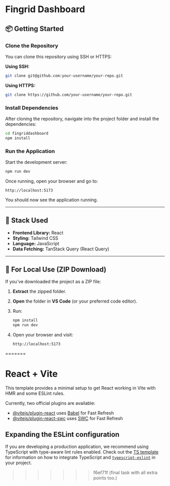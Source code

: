 # Fingrid Dashboard

## 📦 Getting Started

### Clone the Repository

You can clone this repository using SSH or HTTPS:

**Using SSH:**
```bash
git clone git@github.com:your-username/your-repo.git
````

**Using HTTPS:**

```bash
git clone https://github.com/your-username/your-repo.git
```

### Install Dependencies

After cloning the repository, navigate into the project folder and install the dependencies:

```bash
cd fingriddashboard
npm install
```

### Run the Application

Start the development server:

```bash
npm run dev
```

Once running, open your browser and go to:

```
http://localhost:5173
```

You should now see the application running.

---

## 🧰 Stack Used

* **Frontend Library:** React
* **Styling:** Tailwind CSS
* **Language:** JavaScript
* **Data Fetching:** TanStack Query (React Query)

---

## 📂 For Local Use (ZIP Download)

If you've downloaded the project as a ZIP file:

1. **Extract** the zipped folder.

2. **Open** the folder in **VS Code** (or your preferred code editor).

3. Run:

   ```bash
   npm install
   npm run dev
   ```

4. Open your browser and visit:

   ```
   http://localhost:5173
   ```
=======
# React + Vite

This template provides a minimal setup to get React working in Vite with HMR and some ESLint rules.

Currently, two official plugins are available:

- [@vitejs/plugin-react](https://github.com/vitejs/vite-plugin-react/blob/main/packages/plugin-react) uses [Babel](https://babeljs.io/) for Fast Refresh
- [@vitejs/plugin-react-swc](https://github.com/vitejs/vite-plugin-react/blob/main/packages/plugin-react-swc) uses [SWC](https://swc.rs/) for Fast Refresh

## Expanding the ESLint configuration

If you are developing a production application, we recommend using TypeScript with type-aware lint rules enabled. Check out the [TS template](https://github.com/vitejs/vite/tree/main/packages/create-vite/template-react-ts) for information on how to integrate TypeScript and [`typescript-eslint`](https://typescript-eslint.io) in your project.
>>>>>>> f6ef71f (final task with all extra points too.)
